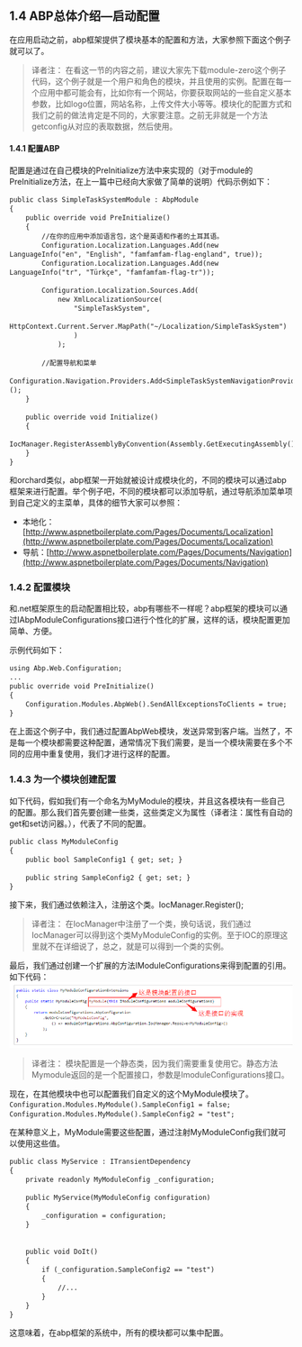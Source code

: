 ## 1.4 ABP总体介绍—启动配置

在应用启动之前，abp框架提供了模块基本的配置和方法，大家参照下面这个例子就可以了。

>译者注：
在看这一节的内容之前，建议大家先下载module-zero这个例子代码，这个例子就是一个用户和角色的模块，并且使用的实例。配置在每一个应用中都可能会有，比如你有一个网站，你要获取网站的一些自定义基本参数，比如logo位置，网站名称，上传文件大小等等。模块化的配置方式和我们之前的做法肯定是不同的，大家要注意。之前无非就是一个方法getconfig从对应的表取数据，然后使用。

#### 1.4.1 配置ABP
配置是通过在自己模块的PreInitialize方法中来实现的（对于module的PreInitialize方法，在上一篇中已经向大家做了简单的说明）代码示例如下：

	public class SimpleTaskSystemModule : AbpModule
	{
	    public override void PreInitialize()
	    {
	        //在你的应用中添加语言包，这个是英语和作者的土耳其语。
	        Configuration.Localization.Languages.Add(new LanguageInfo("en", "English", "famfamfam-flag-england", true));
	        Configuration.Localization.Languages.Add(new LanguageInfo("tr", "Türkçe", "famfamfam-flag-tr"));
	
	        Configuration.Localization.Sources.Add(
	            new XmlLocalizationSource(
	                "SimpleTaskSystem",
	                HttpContext.Current.Server.MapPath("~/Localization/SimpleTaskSystem")
	                )
	            );
	
	        //配置导航和菜单
	        Configuration.Navigation.Providers.Add<SimpleTaskSystemNavigationProvider>();
	    }
	
	    public override void Initialize()
	    {
	        IocManager.RegisterAssemblyByConvention(Assembly.GetExecutingAssembly());
	    }
	}

和orchard类似，abp框架一开始就被设计成模块化的，不同的模块可以通过abp框架来进行配置。举个例子吧，不同的模块都可以添加导航，通过导航添加菜单项到自己定义的主菜单，具体的细节大家可以参照：

* 本地化：[http://www.aspnetboilerplate.com/Pages/Documents/Localization](http://www.aspnetboilerplate.com/Pages/Documents/Localization)
* 导航：[http://www.aspnetboilerplate.com/Pages/Documents/Navigation](http://www.aspnetboilerplate.com/Pages/Documents/Navigation)

### 1.4.2 配置模块

和.net框架原生的启动配置相比较，abp有哪些不一样呢？abp框架的模块可以通过IAbpModuleConfigurations接口进行个性化的扩展，这样的话，模块配置更加简单、方便。

示例代码如下：

	using Abp.Web.Configuration;
	...
	public override void PreInitialize() 
	{
	    Configuration.Modules.AbpWeb().SendAllExceptionsToClients = true;
	}

在上面这个例子中，我们通过配置AbpWeb模块，发送异常到客户端。当然了，不是每一个模块都需要这种配置，通常情况下我们需要，是当一个模块需要在多个不同的应用中重复使用，我们才进行这样的配置。

### 1.4.3 为一个模块创建配置

如下代码，假如我们有一个命名为MyModule的模块，并且这各模块有一些自己的配置。那么我们首先要创建一些类，这些类定义为属性（译者注：属性有自动的get和set访问器。），代表了不同的配置。

	public class MyModuleConfig
	{
	    public bool SampleConfig1 { get; set; }
	
	    public string SampleConfig2 { get; set; }
	}

接下来，我们通过依赖注入，注册这个类。IocManager.Register<MyModuleConfig>();

>译者注：
在IocManager中注册了一个类，换句话说，我们通过IocManager可以得到这个类MyModuleConfig的实例。至于IOC的原理这里就不在详细说了，总之，就是可以得到一个类的实例。

最后，我们通过创建一个扩展的方法IModuleConfigurations来得到配置的引用。如下代码：
![](https://github.com/ABPFrameWorkGroup/AbpDocument2Chinese/blob/master/Markdown/images/1.4.1.png)


>译者注：
模块配置是一个静态类，因为我们需要重复使用它。静态方法Mymodule返回的是一个配置接口，参数是ImoduleConfigurations接口。

现在，在其他模块中也可以配置我们自定义的这个MyModule模块了。
`Configuration.Modules.MyModule().SampleConfig1 = false;`
`Configuration.Modules.MyModule().SampleConfig2 = "test";`

在某种意义上，MyModule需要这些配置，通过注射MyModuleConfig我们就可以使用这些值。

	public class MyService : ITransientDependency
	{
	    private readonly MyModuleConfig _configuration;
	
	    public MyService(MyModuleConfig configuration)
	    {
	        _configuration = configuration;
	    }
	
	    
	    public void DoIt()
	    {
	        if (_configuration.SampleConfig2 == "test")
	        {
	            //...
	        }
	    }
	}

这意味着，在abp框架的系统中，所有的模块都可以集中配置。